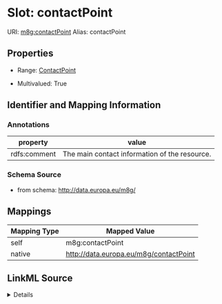 

# Slot: contactPoint 



URI: [m8g:contactPoint](http://data.europa.eu/m8g/contactPoint)
Alias: contactPoint

<!-- no inheritance hierarchy -->








## Properties

* Range: [ContactPoint](ContactPoint.md)

* Multivalued: True





## Identifier and Mapping Information





### Annotations

| property | value |
| --- | --- |
| rdfs:comment | The main contact information of the resource. || rdfs:isDefinedby | http://data.europa.eu/m8g |



### Schema Source


* from schema: http://data.europa.eu/m8g/




## Mappings

| Mapping Type | Mapped Value |
| ---  | ---  |
| self | m8g:contactPoint |
| native | http://data.europa.eu/m8g/contactPoint |




## LinkML Source

<details>
```yaml
name: contactPoint
annotations:
  rdfs:comment:
    tag: rdfs:comment
    value: The main contact information of the resource.
  rdfs:isDefinedby:
    tag: rdfs:isDefinedby
    value: http://data.europa.eu/m8g
from_schema: http://data.europa.eu/m8g/
rank: 1000
domain: Person
slot_uri: m8g:contactPoint
alias: contactPoint
range: ContactPoint
multivalued: true

```
</details>